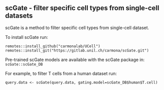 ## scGate - filter specific cell types from single-cell datasets

scGate is a method to filter specific cell types from single-cell dataset.

To install scGate run:
```
remotes::install_github("carmonalab/UCell")
remotes::install_git("https://gitlab.unil.ch/carmona/scGate.git")
```

Pre-trained scGate models are available with the scGate package in: `scGate::scGate_DB`

For example, to filter T cells from a human dataset run:
```
query.data <- scGate(query.data, gating.model=scGate_DB$human$T.cell)
```




